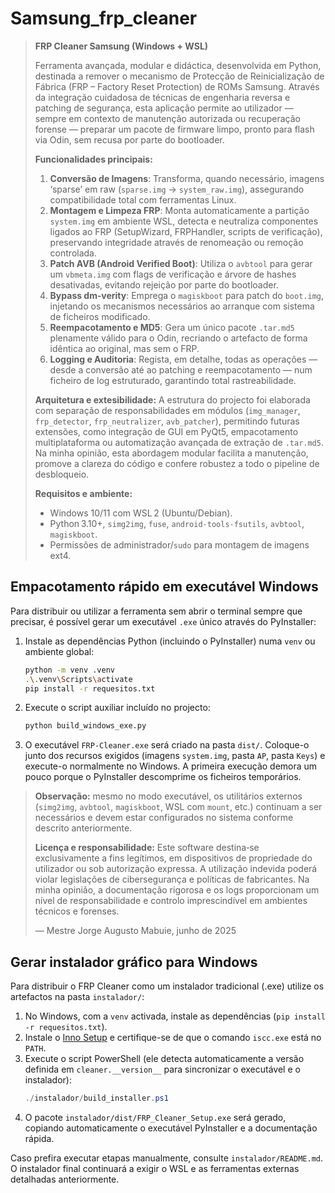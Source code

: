 # Samsung_frp_cleaner

> **FRP Cleaner Samsung (Windows + WSL)**
>
> Ferramenta avançada, modular e didáctica, desenvolvida em Python, destinada a remover o mecanismo de Protecção de Reinicialização de Fábrica (FRP – Factory Reset Protection) de ROMs Samsung. Através da integração cuidadosa de técnicas de engenharia reversa e patching de segurança, esta aplicação permite ao utilizador — sempre em contexto de manutenção autorizada ou recuperação forense — preparar um pacote de firmware limpo, pronto para flash via Odin, sem recusa por parte do bootloader.
>
> **Funcionalidades principais:**
>
> 1. **Conversão de Imagens**: Transforma, quando necessário, imagens ‘sparse’ em raw (`sparse.img` → `system_raw.img`), assegurando compatibilidade total com ferramentas Linux.
> 2. **Montagem e Limpeza FRP**: Monta automaticamente a partição `system.img` em ambiente WSL, detecta e neutraliza componentes ligados ao FRP (SetupWizard, FRPHandler, scripts de verificação), preservando integridade através de renomeação ou remoção controlada.
> 3. **Patch AVB (Android Verified Boot)**: Utiliza o `avbtool` para gerar um `vbmeta.img` com flags de verificação e árvore de hashes desativadas, evitando rejeição por parte do bootloader.
> 4. **Bypass dm‑verity**: Emprega o `magiskboot` para patch do `boot.img`, injetando os mecanismos necessários ao arranque com sistema de ficheiros modificado.
> 5. **Reempacotamento e MD5**: Gera um único pacote `.tar.md5` plenamente válido para o Odin, recriando o artefacto de forma idêntica ao original, mas sem o FRP.
> 6. **Logging e Auditoria**: Regista, em detalhe, todas as operações — desde a conversão até ao patching e reempacotamento — num ficheiro de log estruturado, garantindo total rastreabilidade.
>
> **Arquitetura e extesibilidade:**
> A estrutura do projecto foi elaborada com separação de responsabilidades em módulos (`img_manager`, `frp_detector`, `frp_neutralizer`, `avb_patcher`), permitindo futuras extensões, como integração de GUI em PyQt5, empacotamento multiplataforma ou automatização avançada de extração de `.tar.md5`. Na minha opinião, esta abordagem modular facilita a manutenção, promove a clareza do código e confere robustez a todo o pipeline de desbloqueio.
>
> **Requisitos e ambiente:**
>
> * Windows 10/11 com WSL 2 (Ubuntu/Debian).
> * Python 3.10+, `simg2img`, `fuse`, `android-tools-fsutils`, `avbtool`, `magiskboot`.
> * Permissões de administrador/`sudo` para montagem de imagens ext4.

## Empacotamento rápido em executável Windows

Para distribuir ou utilizar a ferramenta sem abrir o terminal sempre que precisar, é possível gerar um executável `.exe` único através do PyInstaller:

1. Instale as dependências Python (incluindo o PyInstaller) numa `venv` ou ambiente global:

   ```bash
   python -m venv .venv
   .\.venv\Scripts\activate
   pip install -r requesitos.txt
   ```

2. Execute o script auxiliar incluído no projecto:

   ```bash
   python build_windows_exe.py
   ```

3. O executável `FRP-Cleaner.exe` será criado na pasta `dist/`. Coloque-o junto dos recursos exigidos (imagens `system.img`, pasta `AP`, pasta `Keys`) e execute-o normalmente no Windows. A primeira execução demora um pouco porque o PyInstaller descomprime os ficheiros temporários.

> **Observação:** mesmo no modo executável, os utilitários externos (`simg2img`, `avbtool`, `magiskboot`, WSL com `mount`, etc.) continuam a ser necessários e devem estar configurados no sistema conforme descrito anteriormente.
>
> **Licença e responsabilidade:**
> Este software destina‑se exclusivamente a fins legítimos, em dispositivos de propriedade do utilizador ou sob autorização expressa. A utilização indevida poderá violar legislações de cibersegurança e políticas de fabricantes. Na minha opinião, a documentação rigorosa e os logs proporcionam um nível de responsabilidade e controlo imprescindível em ambientes técnicos e forenses.
>
> — Mestre Jorge Augusto Mabuie, junho de 2025


## Gerar instalador gráfico para Windows

Para distribuir o FRP Cleaner como um instalador tradicional (.exe) utilize os artefactos na pasta `instalador/`:

1. No Windows, com a `venv` activada, instale as dependências (`pip install -r requesitos.txt`).
2. Instale o [Inno Setup](https://jrsoftware.org/isinfo.php) e certifique-se de que o comando `iscc.exe` está no `PATH`.
3. Execute o script PowerShell (ele detecta automaticamente a versão definida em `cleaner.__version__` para sincronizar o executável e o instalador):
   ```powershell
   ./instalador/build_installer.ps1
   ```
4. O pacote `instalador/dist/FRP_Cleaner_Setup.exe` será gerado, copiando automaticamente o executável PyInstaller e a documentação rápida.

Caso prefira executar etapas manualmente, consulte `instalador/README.md`. O instalador final continuará a exigir o WSL e as ferramentas externas detalhadas anteriormente.
